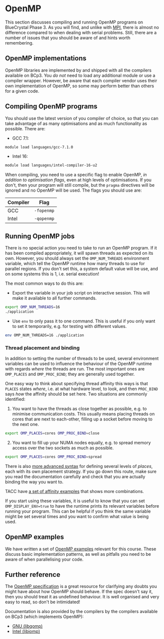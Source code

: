 # OpenMP

This section discusses compiling and running OpenMP programs on BlueCrystal Phase 3.
As you will find, and unlike with [MPI](../6_MPI.md), there is almost no difference compared to when dealing with serial problems.
Still, there are a number of issues that you should be aware of and hints worth remembering.

## OpenMP implementations

OpenMP libraries are implemented by and shipped with all the compilers available on BCp3.
You _do not_ need to load any additional module or use a compiler wrapper.
However, be aware that each compiler vendor uses their own implementation of OpenMP, so some may perform better than others for a given code.

## Compiling OpenMP programs

You should use the latest version of you compiler of choice, so that you can take advantage of as many optimisations and as much functionality as possible.
There are:

- GCC 7.1:
```bash
module load languages/gcc-7.1.0
```
- Intel 16:
```bash
module load languages/intel-compiler-16-u2
```

When compiling, you need to use a specific flag to enable OpenMP, _in addition to optimisation flags_, even at high levels of optimisations.
If you don't, then your program will still compile, but the `pragma` directives will be ignored and no OpenMP will be used.
The flags you should use are:

| Compiler | Flag       |
| -------- | ---------- |
| GCC      | `-fopenmp` |
| Intel    | `-qopenmp` |

## Running OpenMP jobs

There is no special action you need to take to run an OpenMP program.
If it has been compiled appropriately, it will spawn threads as expected on its own.
However, you should always set the `OMP_NUM_THREADS` environment variable, which tell the OpenMP runtime how many threads to use for parallel regions.
If you don't set this, a system default value will be use, and on some systems this is 1, i.e. serial execution!

The most common ways to do this are:

- Export the variable in your job script on interactive session. This will make it available to all further commands.
```bash
export OMP_NUM_THREADS=16
./application
```
- Use `env` to only pass it to one command. This is useful if you only want to set it temporarily, e.g. for testing with different values.
```bash
env OMP_NUM_THREADS=16 ./application
```

### Thread placement and binding

In addition to setting the number of threads to be used, several environment variables can be used to influence the behaviour of the OpenMP runtime with regards _where_ the threads are run.
The most important ones are `OMP_PLACES` and `OMP_PROC_BIND`; they are generally used together.

One easy way to think about specifying thread affinity this ways is that `PLACES` states _where_, i.e. at what hardware level, to look, and then `PROC_BIND` says _how_ the affinity should be set here.
Two situations are commonly identified:

1. You want to have the threads as close together as possible, e.g. to minimise communication costs. This usually means placing threads on cores that are next to each-other, filling up a socket before moving to the next one.
```bash
export OMP_PLACES=cores OMP_PROC_BIND=close
```
2. You want to fill up your NUMA nodes equally, e.g. to spread memory access over the two sockets as much as possible.
```bash
export OMP_PLACES=cores OMP_PROC_BIND=spread
```

There is also [more advanced syntax](https://gcc.gnu.org/onlinedocs/libgomp/OMP_005fPLACES.html) for defining several levels of _places_, each with its own placement strategy.
If you go down this route, make sure you read the documentation carefully and check that you are actually binding the way you want to.

TACC have [a set of affinity examples](http://pages.tacc.utexas.edu/~eijkhout/pcse/html/omp-affinity.html) that shows more combinations.

If you start using these variables, it is useful to know that you can set `OMP_DISPLAY_ENV=true` to have the runtime prints its relevant variables before running your program.
This can be helpful if you think the same variable might be set several times and you want to confirm what value is being used.

## OpenMP examples

We have written a set of [OpenMP examples](https://github.com/UoB-HPC/hpc-course-examples/tree/master/openmp) relevant for this course.
These discuss basic implementation patterns, as well as pitfalls you need to be aware of when parallelising your code.

## Further reference

The [OpenMP specification](https://www.openmp.org/wp-content/uploads/openmp-4.5.pdf) is a great resource for clarifying any doubts you might have about how OpenMP should behave.
If the spec doesn't say it, then you should treat it as undefined behaviour.
It is well organised and very easy to read, so don't be intimidated!

Documentation is also provided by the compilers by the compilers available on BCp3 (which implements OpenMP):

- [GNU (libgomp)](https://gcc.gnu.org/onlinedocs/libgomp/index.html)
- [Intel (libiomp)](https://software.intel.com/en-us/cpp-compiler-developer-guide-and-reference-openmp-support)
